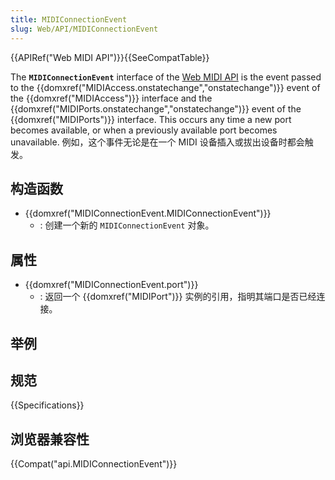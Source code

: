 ```yaml
---
title: MIDIConnectionEvent
slug: Web/API/MIDIConnectionEvent
---
```


{{APIRef("Web MIDI API")}}{{SeeCompatTable}}

The **`MIDIConnectionEvent`** interface of the [Web MIDI API](/zh-CN/docs/Web/API/Web_MIDI_API) is the event passed to the {{domxref("MIDIAccess.onstatechange","onstatechange")}} event of the {{domxref("MIDIAccess")}} interface and the {{domxref("MIDIPorts.onstatechange","onstatechange")}} event of the {{domxref("MIDIPorts")}} interface. This occurs any time a new port becomes available, or when a previously available port becomes unavailable. 例如，这个事件无论是在一个 MIDI 设备插入或拔出设备时都会触发。

## 构造函数

- {{domxref("MIDIConnectionEvent.MIDIConnectionEvent")}}
  - : 创建一个新的 `MIDIConnectionEvent` 对象。

## 属性

- {{domxref("MIDIConnectionEvent.port")}}
  - : 返回一个 {{domxref("MIDIPort")}} 实例的引用，指明其端口是否已经连接。

## 举例

## 规范

{{Specifications}}

## 浏览器兼容性

{{Compat("api.MIDIConnectionEvent")}}
